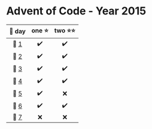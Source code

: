 # Advent of Code - Year 2015
|🎄 day | one ⭐ | two ⭐⭐ |
|:---:|:---:|:---:|
|🎄 [1](https://github.com/hckmtrx/advent-of-code/tree/main/2015/day01) | ✔️ | ✔️ |
|🎄 [2](https://github.com/hckmtrx/advent-of-code/tree/main/2015/day02) | ✔️ | ✔️ |
|🎄 [3](https://github.com/hckmtrx/advent-of-code/tree/main/2015/day03) | ✔️ | ✔️ |
|🎄 [4](https://github.com/hckmtrx/advent-of-code/tree/main/2015/day04) | ✔️ | ✔️ |
|🎄 [5](https://github.com/hckmtrx/advent-of-code/tree/main/2015/day05) | ✔️ | ❌ |
|🎄 [6](https://github.com/hckmtrx/advent-of-code/tree/main/2015/day06) | ✔️ | ✔️ |
|🎄 [7](https://github.com/hckmtrx/advent-of-code/tree/main/2015/day07) | ❌ | ❌ |